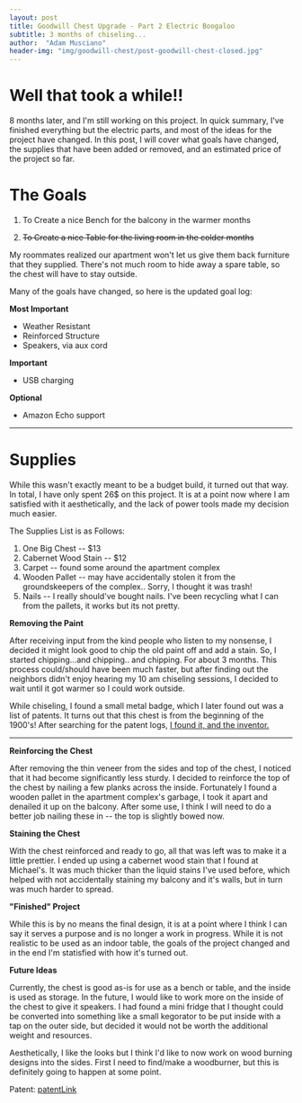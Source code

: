 ```yaml
---
layout: post
title: Goodwill Chest Upgrade - Part 2 Electric Boogaloo
subtitle: 3 months of chiseling...
author:  "Adam Musciano"
header-img: "img/goodwill-chest/post-goodwill-chest-closed.jpg"
---
```




 Well that took a while!!
============================

8 months later, and I'm still working on this project. In quick summary, I've finished everything but the electric parts, and most of the ideas for the project have changed. In this post, I will cover what goals have changed, the supplies that have been added or removed, and an estimated price of the project so far.

The Goals
===========

1. To Create a nice Bench for the balcony in the warmer months

2. <s>To Create a nice Table for the living room in the colder months</s>

My roommates realized our apartment won't let us give them back furniture that they supplied. There's not much room to hide away a spare table, so the chest will have to stay outside.

Many of the goals have changed, so here is the updated goal log:

**Most Important**

* Weather Resistant
* Reinforced Structure
* Speakers, via aux cord

**Important**

* USB charging

**Optional**

* Amazon Echo support

-----------------

Supplies
========

While this wasn't exactly meant to be a budget build, it turned out that way. In total, I have only spent 26$ on this project. It is at a point now where I am satisfied with it aesthetically, and the lack of power tools made my decision much easier.

The Supplies List is as Follows:

1. One Big Chest  -- $13
2. Cabernet Wood Stain -- $12
3. Carpet -- found some around the apartment complex
4. Wooden Pallet -- may have accidentally stolen it from the groundskeepers of the complex.. Sorry, I thought it was trash!
5. Nails -- I really should've bought nails. I've been recycling what I can from the pallets, it works but its not pretty.

**Removing the Paint**

After receiving input from the kind people who listen to my nonsense, I decided it might look good to chip the old paint off and add a stain. So, I started chipping...and chipping.. and chipping. For about 3 months. This process could/should have been much faster, but after finding out the neighbors didn't enjoy hearing my 10 am chiseling sessions, I decided to wait until it got warmer so I could work outside.

While chiseling, I found a small metal badge, which I later found out was a list of patents. It turns out that this chest is from the beginning of the 1900's! After searching for the patent logs, [I found it, and the inventor.](https://www.google.com/search?tbo=p&tbm=pts&hl=en&q=ininventor:%22Eugene+W+Hawley%22)


--------------------------

**Reinforcing the Chest**

After removing the thin veneer from the sides and top of the chest, I noticed that it had become significantly less sturdy. I decided to reinforce the top of the chest by nailing a few planks across the inside. Fortunately I found a wooden pallet in the apartment complex's garbage, I took it apart and denailed it up on the balcony. After some use, I think I will need to do a better job nailing these in -- the top is slightly bowed now.


**Staining the Chest**

With the chest reinforced and ready to go, all that was left was to make it a little prettier. I ended up using a cabernet wood stain that I found at Michael's. It was much thicker than the liquid stains I've used before, which helped with not accidentally staining my balcony and it's walls, but in turn was much harder to spread.

**"Finished" Project**

While this is by no means the final design, it is at a point where I think I can say it serves a purpose and is no longer a work in progress. While it is not realistic to be used as an indoor table, the goals of the project changed and in the end I'm statisfied with how it's turned out. 


**Future Ideas**

Currently, the chest is good as-is for use as a bench or table, and the inside is used as storage. In the future, I would like to work more on the inside of the chest to give it speakers. I had found a mini fridge that I thought could be converted into something like a small kegorator to be put inside with a tap on the outer side, but decided it would not be worth the additional weight and resources.

Aesthetically, I like the looks but I think I'd like to now work on wood burning designs into the sides. First I need to find/make a woodburner, but this is definitely going to happen at some point.



Patent: [patentLink](https://www.google.com/search?tbo=p&tbm=pts&hl=en&q=ininventor:%22Eugene+W+Hawley%22)
